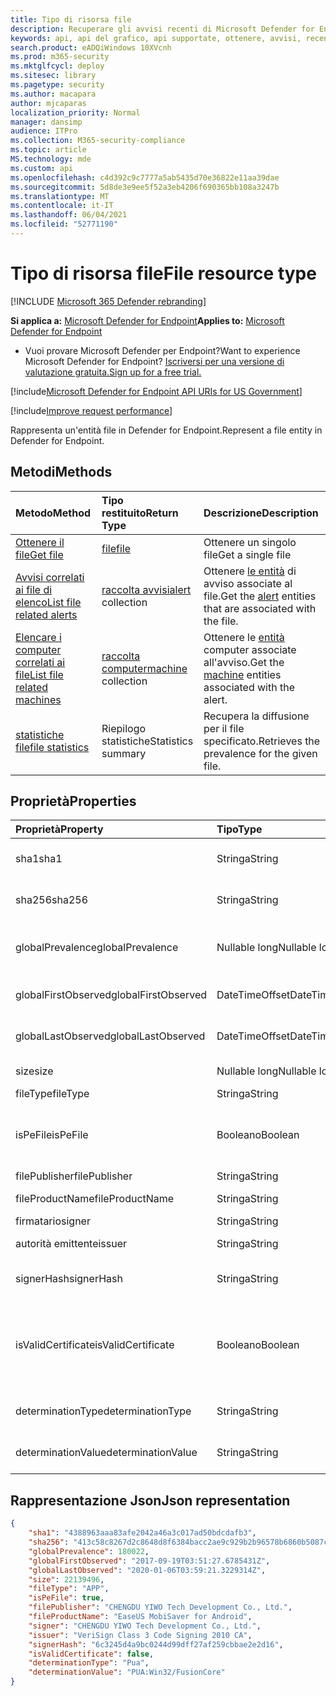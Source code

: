 ```yaml
---
title: Tipo di risorsa file
description: Recuperare gli avvisi recenti di Microsoft Defender for Endpoint relativi ai file.
keywords: api, api del grafico, api supportate, ottenere, avvisi, recenti
search.product: eADQiWindows 10XVcnh
ms.prod: m365-security
ms.mktglfcycl: deploy
ms.sitesec: library
ms.pagetype: security
ms.author: macapara
author: mjcaparas
localization_priority: Normal
manager: dansimp
audience: ITPro
ms.collection: M365-security-compliance
ms.topic: article
MS.technology: mde
ms.custom: api
ms.openlocfilehash: c4d392c9c7777a5ab5435d70e36822e11aa39dae
ms.sourcegitcommit: 5d8de3e9ee5f52a3eb4206f690365bb108a3247b
ms.translationtype: MT
ms.contentlocale: it-IT
ms.lasthandoff: 06/04/2021
ms.locfileid: "52771190"
---
```

# <a name="file-resource-type"></a><span data-ttu-id="3210e-104">Tipo di risorsa file</span><span class="sxs-lookup"><span data-stu-id="3210e-104">File resource type</span></span>

[!INCLUDE [Microsoft 365 Defender rebranding](../../includes/microsoft-defender.md)]


<span data-ttu-id="3210e-105">**Si applica a:** [Microsoft Defender for Endpoint](https://go.microsoft.com/fwlink/?linkid=2154037)</span><span class="sxs-lookup"><span data-stu-id="3210e-105">**Applies to:** [Microsoft Defender for Endpoint](https://go.microsoft.com/fwlink/?linkid=2154037)</span></span>

- <span data-ttu-id="3210e-106">Vuoi provare Microsoft Defender per Endpoint?</span><span class="sxs-lookup"><span data-stu-id="3210e-106">Want to experience Microsoft Defender for Endpoint?</span></span> [<span data-ttu-id="3210e-107">Iscriversi per una versione di valutazione gratuita.</span><span class="sxs-lookup"><span data-stu-id="3210e-107">Sign up for a free trial.</span></span>](https://www.microsoft.com/microsoft-365/windows/microsoft-defender-atp?ocid=docs-wdatp-exposedapis-abovefoldlink) 

[!include[Microsoft Defender for Endpoint API URIs for US Government](../../includes/microsoft-defender-api-usgov.md)]

[!include[Improve request performance](../../includes/improve-request-performance.md)]


<span data-ttu-id="3210e-108">Rappresenta un'entità file in Defender for Endpoint.</span><span class="sxs-lookup"><span data-stu-id="3210e-108">Represent a file entity in Defender for Endpoint.</span></span>

## <a name="methods"></a><span data-ttu-id="3210e-109">Metodi</span><span class="sxs-lookup"><span data-stu-id="3210e-109">Methods</span></span>
<span data-ttu-id="3210e-110">Metodo</span><span class="sxs-lookup"><span data-stu-id="3210e-110">Method</span></span>|<span data-ttu-id="3210e-111">Tipo restituito</span><span class="sxs-lookup"><span data-stu-id="3210e-111">Return Type</span></span> |<span data-ttu-id="3210e-112">Descrizione</span><span class="sxs-lookup"><span data-stu-id="3210e-112">Description</span></span>
:---|:---|:---
[<span data-ttu-id="3210e-113">Ottenere il file</span><span class="sxs-lookup"><span data-stu-id="3210e-113">Get file</span></span>](get-file-information.md) | [<span data-ttu-id="3210e-114">file</span><span class="sxs-lookup"><span data-stu-id="3210e-114">file</span></span>](files.md) | <span data-ttu-id="3210e-115">Ottenere un singolo file</span><span class="sxs-lookup"><span data-stu-id="3210e-115">Get a single file</span></span> 
[<span data-ttu-id="3210e-116">Avvisi correlati ai file di elenco</span><span class="sxs-lookup"><span data-stu-id="3210e-116">List file related alerts</span></span>](get-file-related-alerts.md) | <span data-ttu-id="3210e-117">[raccolta avvisi](alerts.md)</span><span class="sxs-lookup"><span data-stu-id="3210e-117">[alert](alerts.md) collection</span></span> | <span data-ttu-id="3210e-118">Ottenere [le entità](alerts.md) di avviso associate al file.</span><span class="sxs-lookup"><span data-stu-id="3210e-118">Get the [alert](alerts.md) entities that are associated with the file.</span></span>
[<span data-ttu-id="3210e-119">Elencare i computer correlati ai file</span><span class="sxs-lookup"><span data-stu-id="3210e-119">List file related machines</span></span>](get-file-related-machines.md) | <span data-ttu-id="3210e-120">[raccolta computer](machine.md)</span><span class="sxs-lookup"><span data-stu-id="3210e-120">[machine](machine.md) collection</span></span> | <span data-ttu-id="3210e-121">Ottenere le [entità](machine.md) computer associate all'avviso.</span><span class="sxs-lookup"><span data-stu-id="3210e-121">Get the [machine](machine.md) entities associated with the alert.</span></span>
[<span data-ttu-id="3210e-122">statistiche file</span><span class="sxs-lookup"><span data-stu-id="3210e-122">file statistics</span></span>](get-file-statistics.md) | <span data-ttu-id="3210e-123">Riepilogo statistiche</span><span class="sxs-lookup"><span data-stu-id="3210e-123">Statistics summary</span></span> | <span data-ttu-id="3210e-124">Recupera la diffusione per il file specificato.</span><span class="sxs-lookup"><span data-stu-id="3210e-124">Retrieves the prevalence for the given file.</span></span>


## <a name="properties"></a><span data-ttu-id="3210e-125">Proprietà</span><span class="sxs-lookup"><span data-stu-id="3210e-125">Properties</span></span>
|<span data-ttu-id="3210e-126">Proprietà</span><span class="sxs-lookup"><span data-stu-id="3210e-126">Property</span></span> | <span data-ttu-id="3210e-127">Tipo</span><span class="sxs-lookup"><span data-stu-id="3210e-127">Type</span></span>    |   <span data-ttu-id="3210e-128">Descrizione</span><span class="sxs-lookup"><span data-stu-id="3210e-128">Description</span></span> |
|:---|:---|:---|
|<span data-ttu-id="3210e-129">sha1</span><span class="sxs-lookup"><span data-stu-id="3210e-129">sha1</span></span> | <span data-ttu-id="3210e-130">Stringa</span><span class="sxs-lookup"><span data-stu-id="3210e-130">String</span></span> | <span data-ttu-id="3210e-131">Hash Sha1 del contenuto del file</span><span class="sxs-lookup"><span data-stu-id="3210e-131">Sha1 hash of the file content</span></span> |
|<span data-ttu-id="3210e-132">sha256</span><span class="sxs-lookup"><span data-stu-id="3210e-132">sha256</span></span> | <span data-ttu-id="3210e-133">Stringa</span><span class="sxs-lookup"><span data-stu-id="3210e-133">String</span></span> | <span data-ttu-id="3210e-134">Hash Sha256 del contenuto del file</span><span class="sxs-lookup"><span data-stu-id="3210e-134">Sha256 hash of the file content</span></span> |
|<span data-ttu-id="3210e-135">globalPrevalence</span><span class="sxs-lookup"><span data-stu-id="3210e-135">globalPrevalence</span></span> | <span data-ttu-id="3210e-136">Nullable long</span><span class="sxs-lookup"><span data-stu-id="3210e-136">Nullable long</span></span> | <span data-ttu-id="3210e-137">Diffusione dei file nell'organizzazione</span><span class="sxs-lookup"><span data-stu-id="3210e-137">File prevalence across organization</span></span> |
|<span data-ttu-id="3210e-138">globalFirstObserved</span><span class="sxs-lookup"><span data-stu-id="3210e-138">globalFirstObserved</span></span> | <span data-ttu-id="3210e-139">DateTimeOffset</span><span class="sxs-lookup"><span data-stu-id="3210e-139">DateTimeOffset</span></span> | <span data-ttu-id="3210e-140">Prima osservazione del file</span><span class="sxs-lookup"><span data-stu-id="3210e-140">First time the file was observed</span></span> |
|<span data-ttu-id="3210e-141">globalLastObserved</span><span class="sxs-lookup"><span data-stu-id="3210e-141">globalLastObserved</span></span> | <span data-ttu-id="3210e-142">DateTimeOffset</span><span class="sxs-lookup"><span data-stu-id="3210e-142">DateTimeOffset</span></span> | <span data-ttu-id="3210e-143">Data e ora dell'ultima osservazione del file</span><span class="sxs-lookup"><span data-stu-id="3210e-143">Last time the file was observed</span></span> |
|<span data-ttu-id="3210e-144">size</span><span class="sxs-lookup"><span data-stu-id="3210e-144">size</span></span> | <span data-ttu-id="3210e-145">Nullable long</span><span class="sxs-lookup"><span data-stu-id="3210e-145">Nullable long</span></span> | <span data-ttu-id="3210e-146">Dimensioni del file</span><span class="sxs-lookup"><span data-stu-id="3210e-146">Size of the file</span></span> |
|<span data-ttu-id="3210e-147">fileType</span><span class="sxs-lookup"><span data-stu-id="3210e-147">fileType</span></span> | <span data-ttu-id="3210e-148">Stringa</span><span class="sxs-lookup"><span data-stu-id="3210e-148">String</span></span> | <span data-ttu-id="3210e-149">Tipo di file</span><span class="sxs-lookup"><span data-stu-id="3210e-149">Type of the file</span></span> |
|<span data-ttu-id="3210e-150">isPeFile</span><span class="sxs-lookup"><span data-stu-id="3210e-150">isPeFile</span></span> | <span data-ttu-id="3210e-151">Booleano</span><span class="sxs-lookup"><span data-stu-id="3210e-151">Boolean</span></span> | <span data-ttu-id="3210e-152">true se il file è eseguibile portabile ,ad esempio "DLL", "EXE" e così via.</span><span class="sxs-lookup"><span data-stu-id="3210e-152">true if the file is portable executable (e.g. "DLL", "EXE", etc.)</span></span> |
|<span data-ttu-id="3210e-153">filePublisher</span><span class="sxs-lookup"><span data-stu-id="3210e-153">filePublisher</span></span> | <span data-ttu-id="3210e-154">Stringa</span><span class="sxs-lookup"><span data-stu-id="3210e-154">String</span></span> | <span data-ttu-id="3210e-155">Autore file</span><span class="sxs-lookup"><span data-stu-id="3210e-155">File publisher</span></span> |
|<span data-ttu-id="3210e-156">fileProductName</span><span class="sxs-lookup"><span data-stu-id="3210e-156">fileProductName</span></span> | <span data-ttu-id="3210e-157">Stringa</span><span class="sxs-lookup"><span data-stu-id="3210e-157">String</span></span> | <span data-ttu-id="3210e-158">Nome del prodotto</span><span class="sxs-lookup"><span data-stu-id="3210e-158">Product name</span></span> |
|<span data-ttu-id="3210e-159">firmatario</span><span class="sxs-lookup"><span data-stu-id="3210e-159">signer</span></span> | <span data-ttu-id="3210e-160">Stringa</span><span class="sxs-lookup"><span data-stu-id="3210e-160">String</span></span> | <span data-ttu-id="3210e-161">Firmatario file</span><span class="sxs-lookup"><span data-stu-id="3210e-161">File signer</span></span> |
|<span data-ttu-id="3210e-162">autorità emittente</span><span class="sxs-lookup"><span data-stu-id="3210e-162">issuer</span></span> | <span data-ttu-id="3210e-163">Stringa</span><span class="sxs-lookup"><span data-stu-id="3210e-163">String</span></span> | <span data-ttu-id="3210e-164">Autorità emittente file</span><span class="sxs-lookup"><span data-stu-id="3210e-164">File issuer</span></span> |
|<span data-ttu-id="3210e-165">signerHash</span><span class="sxs-lookup"><span data-stu-id="3210e-165">signerHash</span></span> | <span data-ttu-id="3210e-166">Stringa</span><span class="sxs-lookup"><span data-stu-id="3210e-166">String</span></span> | <span data-ttu-id="3210e-167">Hash del certificato di firma</span><span class="sxs-lookup"><span data-stu-id="3210e-167">Hash of the signing certificate</span></span> |
|<span data-ttu-id="3210e-168">isValidCertificate</span><span class="sxs-lookup"><span data-stu-id="3210e-168">isValidCertificate</span></span> | <span data-ttu-id="3210e-169">Booleano</span><span class="sxs-lookup"><span data-stu-id="3210e-169">Boolean</span></span> | <span data-ttu-id="3210e-170">La firma del certificato è stata verificata correttamente da Microsoft Defender per l'agente endpoint</span><span class="sxs-lookup"><span data-stu-id="3210e-170">Was signing certificate successfully verified by Microsoft Defender for Endpoint agent</span></span> |
|<span data-ttu-id="3210e-171">determinationType</span><span class="sxs-lookup"><span data-stu-id="3210e-171">determinationType</span></span> | <span data-ttu-id="3210e-172">Stringa</span><span class="sxs-lookup"><span data-stu-id="3210e-172">String</span></span> | <span data-ttu-id="3210e-173">Tipo di determinazione del file</span><span class="sxs-lookup"><span data-stu-id="3210e-173">The determination type of the file</span></span> |
|<span data-ttu-id="3210e-174">determinationValue</span><span class="sxs-lookup"><span data-stu-id="3210e-174">determinationValue</span></span> | <span data-ttu-id="3210e-175">Stringa</span><span class="sxs-lookup"><span data-stu-id="3210e-175">String</span></span> | <span data-ttu-id="3210e-176">Valore di determinazione</span><span class="sxs-lookup"><span data-stu-id="3210e-176">Determination value</span></span> |


## <a name="json-representation"></a><span data-ttu-id="3210e-177">Rappresentazione Json</span><span class="sxs-lookup"><span data-stu-id="3210e-177">Json representation</span></span>

```json
{
    "sha1": "4388963aaa83afe2042a46a3c017ad50bdcdafb3",
    "sha256": "413c58c8267d2c8648d8f6384bacc2ae9c929b2b96578b6860b5087cd1bd6462",
    "globalPrevalence": 180022,
    "globalFirstObserved": "2017-09-19T03:51:27.6785431Z",
    "globalLastObserved": "2020-01-06T03:59:21.3229314Z",
    "size": 22139496,
    "fileType": "APP",
    "isPeFile": true,
    "filePublisher": "CHENGDU YIWO Tech Development Co., Ltd.",
    "fileProductName": "EaseUS MobiSaver for Android",
    "signer": "CHENGDU YIWO Tech Development Co., Ltd.",
    "issuer": "VeriSign Class 3 Code Signing 2010 CA",
    "signerHash": "6c3245d4a9bc0244d99dff27af259cbbae2e2d16",
    "isValidCertificate": false,
    "determinationType": "Pua",
    "determinationValue": "PUA:Win32/FusionCore"
}
```
